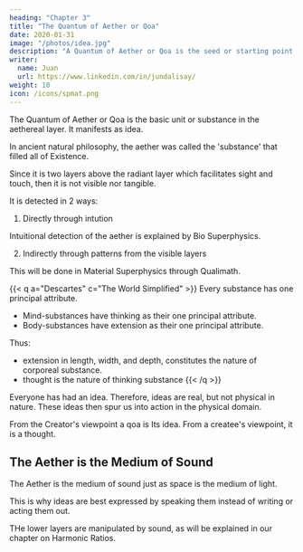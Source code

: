 ```yaml
---
heading: "Chapter 3"
title: "The Quantum of Aether or Qoa"
date: 2020-01-31
image: "/photos/idea.jpg"
description: "A Quantum of Aether or Qoa is the seed or starting point for a universe in the multiverse in the Matrix of Existence"
writer:
  name: Juan
  url: https://www.linkedin.com/in/jundalisay/
weight: 10
icon: /icons/spmat.png
---
```



The Quantum of Aether or Qoa is the basic unit or substance in the aethereal layer. It manifests as idea.  

In ancient natural philosophy, the aether was called the 'substance' that filled all of Existence. 

Since it is two layers above the radiant layer which facilitates sight and touch, then it is not visible nor tangible.

It is detected in 2 ways:

1. Directly through intution

Intuitional detection of the aether is explained by Bio Superphysics. 

2. Indirectly through patterns from the visible layers 

This will be done in Material Superphysics through Qualimath. 



{{< q a="Descartes" c="The World Simplified" >}}
Every substance has one principal attribute.
- Mind-substances have thinking as their one principal attribute.
- Body-substances have extension as their one principal attribute.

Thus:
- extension in length, width, and depth, constitutes the nature of corporeal substance.
- thought is the nature of thinking substance
{{< /q >}}



Everyone has had an idea. Therefore, ideas are real, but not physical in nature. These ideas then spur us into action in the physical domain.

From the Creator's viewpoint a qoa is Its idea. From a createe's viewpoint, it is a thought. 


## The Aether is the Medium of Sound

The Aether is the medium of sound just as space is the medium of light. 

This is why ideas are best expressed by speaking them instead of writing or acting them out.

THe lower layers are manipulated by sound, as will be explained in our chapter on Harmonic Ratios. 
